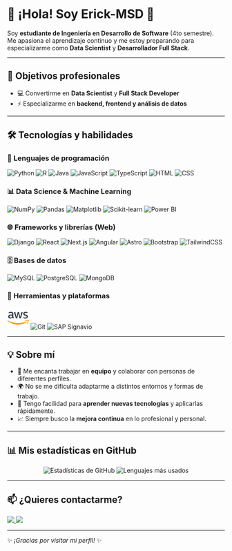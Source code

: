 # 👋 ¡Hola! Soy Erick-MSD 🚀

Soy **estudiante de Ingeniería en Desarrollo de Software** (4to semestre).  
Me apasiona el aprendizaje continuo y me estoy preparando para especializarme como **Data Scientist** y **Desarrollador Full Stack**.  

---

## 🎯 Objetivos profesionales
- 💻 Convertirme en **Data Scientist** y **Full Stack Developer**  
- ⚡ Especializarme en **backend, frontend y análisis de datos**  

---

## 🛠️ Tecnologías y habilidades

### 🚀 Lenguajes de programación
<p align="left">
  <img src="https://cdn.jsdelivr.net/gh/devicons/devicon/icons/python/python-original.svg" alt="Python" width="50" height="50"/>
  <img src="https://cdn.jsdelivr.net/gh/devicons/devicon/icons/r/r-original.svg" alt="R" width="50" height="50"/>
  <img src="https://cdn.jsdelivr.net/gh/devicons/devicon/icons/java/java-original.svg" alt="Java" width="50" height="50"/>
  <img src="https://cdn.jsdelivr.net/gh/devicons/devicon/icons/javascript/javascript-original.svg" alt="JavaScript" width="50" height="50"/>
  <img src="https://cdn.jsdelivr.net/gh/devicons/devicon/icons/typescript/typescript-original.svg" alt="TypeScript" width="50" height="50"/>
  <img src="https://cdn.jsdelivr.net/gh/devicons/devicon/icons/html5/html5-original.svg" alt="HTML" width="50" height="50"/>
  <img src="https://cdn.jsdelivr.net/gh/devicons/devicon/icons/css3/css3-original.svg" alt="CSS" width="50" height="50"/>
</p>

### 📊 Data Science & Machine Learning
<p align="left">
  <img src="https://img.shields.io/badge/Numpy-013243?style=for-the-badge&logo=numpy&logoColor=white" alt="NumPy"/>
  <img src="https://img.shields.io/badge/Pandas-150458?style=for-the-badge&logo=pandas&logoColor=white" alt="Pandas"/>
  <img src="https://img.shields.io/badge/Matplotlib-ffffff?style=for-the-badge&logo=plotly&logoColor=blue" alt="Matplotlib"/>
  <img src="https://img.shields.io/badge/Scikit--learn-F7931E?style=for-the-badge&logo=scikitlearn&logoColor=white" alt="Scikit-learn"/>
  <img src="https://img.shields.io/badge/Power%20BI-F2C811?style=for-the-badge&logo=powerbi&logoColor=black" alt="Power BI"/>
</p>


### 🌐 Frameworks y librerías (Web)
<p align="left">
  <img src="https://cdn.jsdelivr.net/gh/devicons/devicon/icons/django/django-plain.svg" alt="Django" width="50" height="50"/>
  <img src="https://cdn.jsdelivr.net/gh/devicons/devicon/icons/react/react-original.svg" alt="React" width="50" height="50"/>
  <img src="https://cdn.jsdelivr.net/gh/devicons/devicon/icons/nextjs/nextjs-original.svg" alt="Next.js" width="50" height="50"/>
  <img src="https://cdn.jsdelivr.net/gh/devicons/devicon/icons/angularjs/angularjs-original.svg" alt="Angular" width="50" height="50"/>
  <img src="https://img.shields.io/badge/Astro-FF5D01?style=for-the-badge&logo=astro&logoColor=white" alt="Astro"/>
  <img src="https://cdn.jsdelivr.net/gh/devicons/devicon/icons/bootstrap/bootstrap-original.svg" alt="Bootstrap" width="50" height="50"/>
  <img src="https://img.shields.io/badge/TailwindCSS-06B6D4?style=for-the-badge&logo=tailwindcss&logoColor=white" alt="TailwindCSS"/>
</p>

### 🗄️ Bases de datos
<p align="left">
  <img src="https://cdn.jsdelivr.net/gh/devicons/devicon/icons/mysql/mysql-original.svg" alt="MySQL" width="50" height="50"/>
  <img src="https://cdn.jsdelivr.net/gh/devicons/devicon/icons/postgresql/postgresql-original.svg" alt="PostgreSQL" width="50" height="50"/>
  <img src="https://cdn.jsdelivr.net/gh/devicons/devicon/icons/mongodb/mongodb-original.svg" alt="MongoDB" width="50" height="50"/>
</p>

### 🔧 Herramientas y plataformas
<p align="left">
  <img src="https://raw.githubusercontent.com/devicons/devicon/master/icons/amazonwebservices/amazonwebservices-original-wordmark.svg" alt="AWS" width="50" height="50"/>
  <img src="https://cdn.jsdelivr.net/gh/devicons/devicon/icons/git/git-original.svg" alt="Git" width="50" height="50"/>
  <img src="https://img.shields.io/badge/SAP-Signavio-blue?style=for-the-badge&logo=sap&logoColor=white" alt="SAP Signavio"/>
</p>



---

## 💡 Sobre mí
- 🤝 Me encanta trabajar en **equipo** y colaborar con personas de diferentes perfiles.  
- 🌍 No se me dificulta adaptarme a distintos entornos y formas de trabajo.  
- 🚀 Tengo facilidad para **aprender nuevas tecnologías** y aplicarlas rápidamente.  
- 📈 Siempre busco la **mejora continua** en lo profesional y personal.  

---

## 📊 Mis estadísticas en GitHub
<p align="center">
  <img src="https://github-readme-stats.vercel.app/api?username=Erick-MSD&show_icons=true&theme=tokyonight" alt="Estadísticas de GitHub"/>
  <img src="https://github-readme-stats.vercel.app/api/top-langs/?username=Erick-MSD&layout=compact&theme=tokyonight" alt="Lenguajes más usados"/>
</p>

---

## 📫 ¿Quieres contactarme?
<p align="left">
  <a href="https://github.com/Erick-MSD" target="_blank">
    <img src="https://img.shields.io/badge/GitHub-181717?style=for-the-badge&logo=github&logoColor=white"/>
  </a>
  <a href="https://www.linkedin.com/in/emsd-b15b462b5/" target="_blank">
    <img src="https://img.shields.io/badge/LinkedIn-0A66C2?style=for-the-badge&logo=linkedin&logoColor=white"/>
  </a>
</p>

---

✨ *¡Gracias por visitar mi perfil!* ✨
